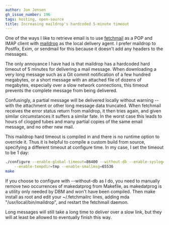 ```yaml
---
author: Jon Jensen
gh_issue_number: 196
tags: hosting, open-source
title: Increasing maildrop's hardcoded 5-minute timeout
---
```




One of the ways I like to retrieve email is to use [fetchmail](http://fetchmail.berlios.de/) as a POP and IMAP client with [maildrop](http://www.courier-mta.org/maildrop/) as the local delivery agent. I prefer maildrop to Postfix, Exim, or sendmail for this because it doesn't add any headers to the messages.

The only annoyance I have had is that maildrop has a hardcoded hard timeout of 5 minutes for delivering a mail message. When downloading a very long message such as a Git commit notification of a few hundred megabytes, or a short message with an attached file of dozens of megabytes, especially over a slow network connections, this timeout prevents the complete message from being delivered.

Confusingly, a partial message will be delivered locally without warning -- with the attachment or other long message data truncated. When fetchmail receives the error status return from maildrop, it then tries again, and given similar circumstances it suffers a similar fate. In the worst case this leads to hours of clogged tubes and many partial copies of the same email message, and no other new mail.

This maildrop hard timeout is compiled in and there is no runtime option to override it. Thus it is helpful to compile a custom build from source, specifying a different timeout at configure time. In my case, I set the timeout to be 1 day:

```bash
./configure --enable-global-timeout=86400 --without-db --enable-syslog=1 \
    --enable-tempdir=tmp --enable-smallmsg=65536 
make
```

If you choose to configure with --without-db as I do, you need to manually remove two occurrences of makedatprog from Makefile, as makedatprog is a utility only needed by DBM and won't have been compiled. Then make install as root and edit your ~/.fetchmailrc lines, adding mda "/usr/local/bin/maildrop", and restart the fetchmail daemon.

Long messages will still take a long time to deliver over a slow link, but they will at least be allowed to eventually finish this way.


